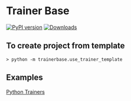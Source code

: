 # Trainer Base

[![PyPI version](https://badge.fury.io/py/trainerbase.svg)](https://badge.fury.io/py/trainerbase)
[![Downloads](https://static.pepy.tech/badge/trainerbase)](https://pepy.tech/project/trainerbase)

## To create project from template
```
> python -m trainerbase.use_trainer_template
```

## Examples
[Python Trainers](https://gitlab.com/python-trainers)
